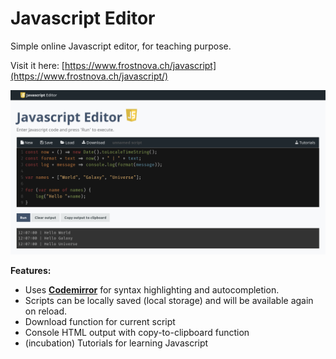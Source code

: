 # Javascript Editor
Simple online Javascript editor, for teaching purpose.

Visit it here: [https://www.frostnova.ch/javascript](https://www.frostnova.ch/javascript/)

![Screenshot](screenshot.png)

**Features:**
- Uses  **[Codemirror](https://codemirror.net/)** for syntax highlighting and autocompletion.
- Scripts can be locally saved (local storage) and will be available again on reload.
- Download function for current script
- Console HTML output with copy-to-clipboard function
- (incubation) Tutorials for learning Javascript

